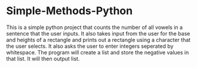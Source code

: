 # Simple-Methods-Python
This is a simple python project that counts the number of all vowels in a sentence that the user inputs.
It also takes input from the user for the base and heights of a rectangle and prints out a rectangle using a character that the user selects.
It also asks the user to enter integers seperated by whitespace. The program will create a list and store the negative values in that list. It will then output list.
